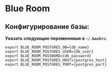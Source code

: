 # Blue Room

## Конфигурирование базы:

**Указать следующие переменнные в `~/.bashrc`:**

```
export BLUE_ROOM_POSTGRES_DB={db_name}
export BLUE_ROOM_POSTGRES_USER={db_user}
export BLUE_ROOM_PASSWORD={db_password}
export BLUE_ROOM_POSTGRES_HOST={postgres_host}
export BLUE_ROOM_POSTGRES_PORT={postgres_port}
```
